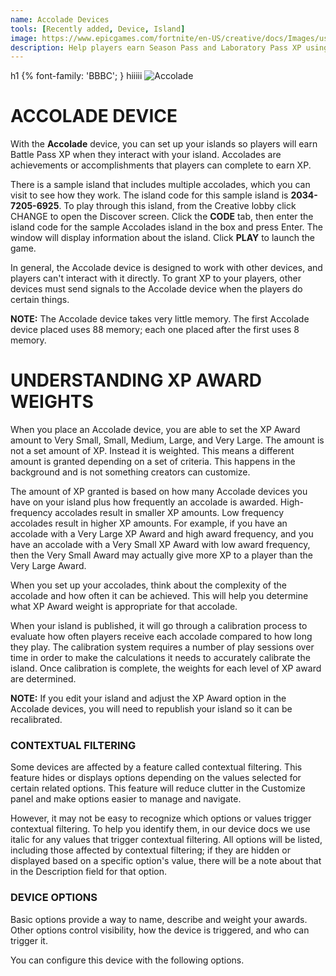 ```yaml
---
name: Accolade Devices
tools: [Recently added, Device, Island]
image: https://www.epicgames.com/fortnite/en-US/creative/docs/Images/using-accolades-devices-in-fortnite-creative/accolade-device-hero.png
description: Help players earn Season Pass and Laboratory Pass XP using the Accolade device.
---
```


h1 {% font-family: 'BBBC'; } hiiiii
![Accolade](https://images-ext-1.discordapp.net/external/o6XlHS-LeGoSxkoy-wBaabe44FOIbFz49nycfm8tfug/https/www.epicgames.com/fortnite/en-US/creative/docs/Images/using-accolades-devices-in-fortnite-creative/accolade-device-hero.png?width=1200&height=343)
# ACCOLADE DEVICE
With the **Accolade** device, you can set up your islands so players will earn Battle Pass XP when they interact with your island. Accolades are achievements or accomplishments that players can complete to earn XP.

There is a sample island that includes multiple accolades, which you can visit to see how they work. The island code for this sample island is **2034-7205-6925**. To play through this island, from the Creative lobby click CHANGE to open the Discover screen. Click the **CODE** tab, then enter the island code for the sample Accolades island in the box and press Enter. The window will display information about the island. Click **PLAY** to launch the game.

In general, the Accolade device is designed to work with other devices, and players can't interact with it directly. To grant XP to your players, other devices must send signals to the Accolade device when the players do certain things.

**NOTE:** The Accolade device takes very little memory. The first Accolade device placed uses 88 memory; each one placed after the first uses 8 memory.

# UNDERSTANDING XP AWARD WEIGHTS
When you place an Accolade device, you are able to set the XP Award amount to Very Small, Small, Medium, Large, and Very Large. The amount is not a set amount of XP. Instead it is weighted. This means a different amount is granted depending on a set of criteria. This happens in the background and is not something creators can customize.

The amount of XP granted is based on how many Accolade devices you have on your island plus how frequently an accolade is awarded. High-frequency accolades result in smaller XP amounts. Low frequency accolades result in higher XP amounts. For example, if you have an accolade with a Very Large XP Award and high award frequency, and you have an accolade with a Very Small XP Award with low award frequency, then the Very Small Award may actually give more XP to a player than the Very Large Award.

When you set up your accolades, think about the complexity of the accolade and how often it can be achieved. This will help you determine what XP Award weight is appropriate for that accolade.

When your island is published, it will go through a calibration process to evaluate how often players receive each accolade compared to how long they play. The calibration system requires a number of play sessions over time in order to make the calculations it needs to accurately calibrate the island. Once calibration is complete, the weights for each level of XP award are determined.

**NOTE:** If you edit your island and adjust the XP Award option in the Accolade devices, you will need to republish your island so it can be recalibrated.

### CONTEXTUAL FILTERING
Some devices are affected by a feature called contextual filtering. This feature hides or displays options depending on the values selected for certain related options. This feature will reduce clutter in the Customize panel and make options easier to manage and navigate.

However, it may not be easy to recognize which options or values trigger contextual filtering. To help you identify them, in our device docs we use italic for any values that trigger contextual filtering. All options will be listed, including those affected by contextual filtering; if they are hidden or displayed based on a specific option's value, there will be a note about that in the Description field for that option.

### DEVICE OPTIONS
Basic options provide a way to name, describe and weight your awards. Other options control visibility, how the device is triggered, and who can trigger it.

You can configure this device with the following options.
